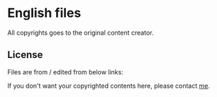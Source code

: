 # English files

All copyrights goes to the original content creator.

## License

Files are from / edited from below links:

If you don't want your copyrighted contents here, please contact [me](mailto:dev.bedrock@gmail.com).
